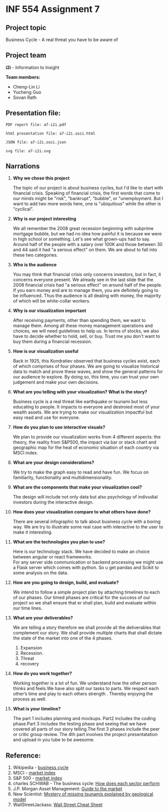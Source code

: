 # INF 554 Assignment 7

## Project topic

Business Cycle - A real threat you have to be aware of

## Project team

**i2i** - Information to Insight

**Team members:**

* Cheng-Lin Li
* Yucheng Guo
* Sovan Rath

## Presentation file:

```text
PDF report file: a7-i2i.pdf

html presentation file: a7-i2i.sozi.html

JSON file: a7-i2i.sozi.json

svg file: a7-i2i.svg
```

## Narrations

1. **Why we chose this project**

   The topic of our project is about business cycles, but I'd like to start with financial crisis. Speaking of financial crisis, the first words that come to our minds might be "risk", "bankrupt", "bubble", or "unemployment. But I want to add two more words here, one is "ubiquitous" while the other is "cyclical".

2. **Why is our project interesting**

   We all remember the 2008 great recession beginning with subprime mortgage bubble, but we had no idea how painful it is because we were in high school or something. Let's see what grown-ups had to say. Around half of the people with a salary over 100K and those between 30 and 44 said it had "a serious effect" on them. We are about to fall into these two categories.

3. **Who is the audience**

   You may think that financial crisis only concerns investors, but in fact, it concerns everyone present. We already see in the last slide that the 2008 financial crisis had "a serious effect" on around half of the people. If you earn money and are to manage them, you are definitely going to be influenced. Thus the audience is all dealing with money, the majority of which will be white-collar workers.

4. **Why is our visualization important**

   After receiving payments, other than spending them, we want to manage them. Among all these money management operations and choices, we will need guidelines to help us. In terms of stocks, we also have to decide whether to hold, sell, or buy. Trust me you don't want to buy them during a financial recession. 

5. **How is our visualization useful**

   Back in 1925, this Kondratiev observed that business cycles exist, each of which comprises of four phases. We are going to visualize historical data to match and prove these waves, and show the general patterns for our audience to explore. By doing so, this time, you can trust your own judgement and make your own decisions.

6. **What are you telling with your visualization? What is the story?**

   Business cycle is a real threat like earthquake or tsunami but less educating to people. It impacts to everyone and destroied most of your wealth assets. We are trying to make our visualization impactful but easy read and use for everyone.

7. **How do you plan to use interactive visuals?**

   We plan to provide our visualization works from 4 different aspects: the theory, the reality from S&P500, the impact via bar or stack chart and geographic map for the heat of economic situation of each country via MSCI index.

8. **What are your design considerations?**

   We try to make the graph easy to read and have fun. We focus on familiarity, functionality and multidimensionality.

9. **What are the components that make your visualization cool?**

   The design will include not only data but also psychology of indivudial investors during the interactive design.

10. **How does your visualization compare to what others have done?**

   	There are several infographic to talk about business cycle with a boring way. We are try to illustrate some real case with interactive to the user to make it interesting.

11. **What are the technologies you plan to use?**

	Here is our technology stack. We have decided to make an choice between angular or react frameworks.  
For any server side communication or backend processing we might use a Flask server which comes with python. So u get pandas and Scikit to some analysis on the data.


12. **How are you going to design, build, and evaluate?**

  	We intend to follow a simple project plan by attaching timelines to each of our phases. Our timed phases are critical for the success of our project so we shall ensure that er shall plan, build  and evaluate within our time lines. 


13. **What are your deliverables?**

  	We are telling a story therefore we shall provide all the deliverables that complement our story. We shall provide multiple charts that shall dictate the state of the market into one of the 4 phases. 
	1. Expansion
	2. Recession.
	3. Threat
	4. recovery
14. **How do you work together?**

	Working together is a lot of fun. We understand how the other person thinks and feels.We have also split our tasks to parts. We respect each other’s time and play to each others strength . Thereby enjoying the process as well. 

15. **What is your timeline?**

	The part 1 includes planning and mockups. Part2 includes the coding phase.Part 3 includes the testing phase and seeing that we have covered all parts of our story telling.The first 3 phases include the peer or critic group review. The 4th part involves the project presentatation and upload in you tube to be awesome.


## Reference:

1. Wikipedia - [business cycle](https://en.wikipedia.org/wiki/Business_cycle)
2. MSCI - [market index](https://www.msci.com/market-cap-weighted-indexes)
3. S&P 500 - [market index](http://us.spindices.com/)
4. charles SCHWAB - The business cycle: [How does each sector perform](https://www.schwab.com/resource-center/insights/content/business-cycle-how-does-each-sector-perform)
5. J.P. Morgan Asset Management: [Guide to the market](https://am.jpmorgan.com/us/en/asset-management/gim/adv/insights/guide-to-the-markets?gclid=EAIaIQobChMIluXH56fp1gIV0oN-Ch2dKgRsEAAYASABEgKpB_D_BwE)
6. New Scientist: [Mystery of missing tsunamis explained by geological model](https://www.newscientist.com/article/2143611-mystery-of-missing-tsunamis-explained-by-geological-model/)
7. WallStreetJackass: [Wall Street Cheat Sheet](http://wallstreetjackass.typepad.com/raptureready/2010/06/wall-street-cheat-sheet.html)
	
